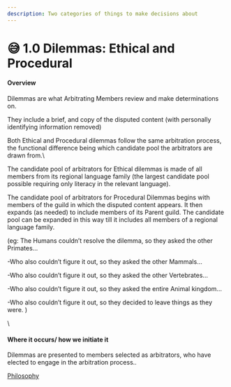 ```yaml
---
description: Two categories of things to make decisions about
---
```


# 😅 1.0 Dilemmas: Ethical and Procedural

#### Overview

Dilemmas are what Arbitrating Members review and make determinations on.&#x20;

They include a brief, and copy of the disputed content (with personally identifying information removed)

Both Ethical and Procedural dilemmas follow the same arbitration process, the functional difference being which candidate pool the arbitrators are drawn from.\


The candidate pool of arbitrators for Ethical dilemmas is made of all members from its regional language family (the largest candidate pool possible requiring only literacy in the relevant language).&#x20;

The candidate pool of arbitrators for Procedural Dilemmas begins with members of the guild in which the disputed content appears. It then expands (as needed) to include members of its Parent guild. The candidate pool can be expanded in this way till it includes all members of a regional language family.&#x20;

(eg: The Humans couldn’t resolve the dilemma, so they asked the other Primates…&#x20;

\-Who also couldn’t figure it out, so they asked the other Mammals…

\-Who also couldn’t figure it out, so they asked the other Vertebrates…

\-Who also couldn’t figure it out, so they asked the entire Animal kingdom…

\-Who also couldn’t figure it out, so they decided to leave things as they were. )

\


#### Where it occurs/ how we initiate it

Dilemmas are presented to members selected as arbitrators, who have elected to engage in the arbitration process..&#x20;

[Philosophy](../white-paper/community-governance-structure/dilemmas-ethical-and-procedural.md)
